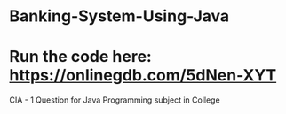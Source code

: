 # Banking-System-Using-Java
# Run the code here: https://onlinegdb.com/5dNen-XYT
CIA - 1 Question for Java Programming subject in College

